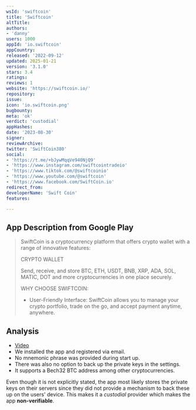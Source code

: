 ```yaml
---
wsId: 'swiftcoin'
title: 'Swiftcoin'
altTitle: 
authors:
- 'danny'
users: 1000
appId: 'io.swiftcoin'
appCountry: 
released: '2022-09-12'
updated: 2025-01-21
version: '3.1.0'
stars: 3.4
ratings: 
reviews: 1
website: 'https://swiftcoin.io/'
repository: 
issue: 
icon: 'io.swiftcoin.png'
bugbounty: 
meta: 'ok'
verdict: 'custodial'
appHashes: 
date: '2023-08-30'
signer: 
reviewArchive: 
twitter: 'SwiftCoin380'
social:
- 'https://t.me/+bJywMqqVe940NjQ9'
- 'https://www.instagram.com/swiftcointradeio'
- 'https://www.tiktok.com/@swiftcoinio'
- 'https://www.youtube.com/@swiftcoin'
- 'https://www.facebook.com/SwiftCoin.io'
redirect_from: 
developerName: 'Swift Coin'
features: 

---
```


## App Description from Google Play

> SwiftCoin is a cryptocurrency platform that offers crypto wallet with a range of innovative features:
>
> CRYPTO WALLET
>
> Send, receive, and store BTC, ETH, USDT, BNB, XRP, ADA, SOL, MATIC, DOT and more cryptocurrencies in one place securely.
>
> WHY CHOOSE SWIFTCOIN:
> - User-Friendly Interface: SwiftCoin allows you to manage your crypto portfolio, trade on the go, and accept payment anytime, anywhere.

## Analysis 

- [Video](https://twitter.com/BitcoinWalletz/status/1696856619483869656) 
- We installed the app and registered via email. 
- No mnemonic phrase was provided during start up. 
- There was also no option to back up the private keys in the settings.
- It supports a Bech32 BTC address among other cryptocurrencies.

Even though it is not explicitly stated, the app most likely stores the private keys on their servers since they did not provide a mechanism to back these up on the users' device. This makes it a *custodial* provider which makes the app **non-verifiable**. 

